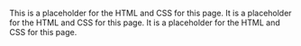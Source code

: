 This is a placeholder for the HTML and CSS for this page. It is a placeholder for the HTML and CSS for this page. It is a placeholder for the HTML and CSS for this page.
